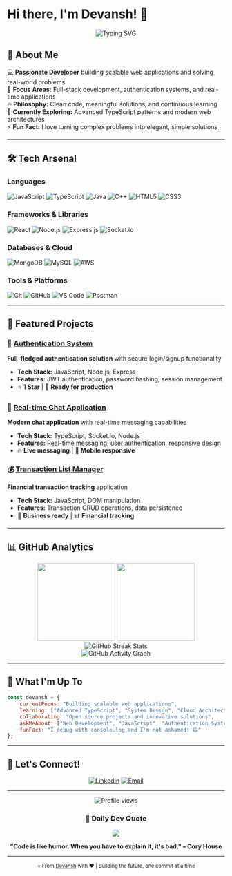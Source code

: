# Hi there, I'm Devansh! 👋

<div align="center">
  <img src="https://readme-typing-svg.herokuapp.com?font=Fira+Code&weight=500&size=28&pause=1000&color=36BCF7&center=true&vCenter=true&width=600&lines=Full+Stack+Developer;Problem+Solver;Tech+Enthusiast;Always+Learning+%26+Growing" alt="Typing SVG" />
</div>

## 🚀 About Me

💻 **Passionate Developer** building scalable web applications and solving real-world problems  
🎯 **Focus Areas:** Full-stack development, authentication systems, and real-time applications  
🔥 **Philosophy:** Clean code, meaningful solutions, and continuous learning  
🌱 **Currently Exploring:** Advanced TypeScript patterns and modern web architectures  
⚡ **Fun Fact:** I love turning complex problems into elegant, simple solutions

---

## 🛠️ Tech Arsenal

### **Languages**
![JavaScript](https://img.shields.io/badge/JavaScript-F7DF1E?style=for-the-badge&logo=javascript&logoColor=black)
![TypeScript](https://img.shields.io/badge/TypeScript-007ACC?style=for-the-badge&logo=typescript&logoColor=white)
![Java](https://img.shields.io/badge/Java-ED8B00?style=for-the-badge&logo=openjdk&logoColor=white)
![C++](https://img.shields.io/badge/C++-00599C?style=for-the-badge&logo=c%2B%2B&logoColor=white)
![HTML5](https://img.shields.io/badge/HTML5-E34F26?style=for-the-badge&logo=html5&logoColor=white)
![CSS3](https://img.shields.io/badge/CSS3-1572B6?style=for-the-badge&logo=css3&logoColor=white)

### **Frameworks & Libraries**
![React](https://img.shields.io/badge/React-20232A?style=for-the-badge&logo=react&logoColor=61DAFB)
![Node.js](https://img.shields.io/badge/Node.js-43853D?style=for-the-badge&logo=node.js&logoColor=white)
![Express.js](https://img.shields.io/badge/Express.js-404D59?style=for-the-badge&logo=express&logoColor=white)
![Socket.io](https://img.shields.io/badge/Socket.io-black?style=for-the-badge&logo=socket.io&badgeColor=010101)

### **Databases & Cloud**
![MongoDB](https://img.shields.io/badge/MongoDB-4EA94B?style=for-the-badge&logo=mongodb&logoColor=white)
![MySQL](https://img.shields.io/badge/MySQL-005C84?style=for-the-badge&logo=mysql&logoColor=white)
![AWS](https://img.shields.io/badge/AWS-232F3E?style=for-the-badge&logo=amazon-aws&logoColor=white)

### **Tools & Platforms**
![Git](https://img.shields.io/badge/Git-F05032?style=for-the-badge&logo=git&logoColor=white)
![GitHub](https://img.shields.io/badge/GitHub-100000?style=for-the-badge&logo=github&logoColor=white)
![VS Code](https://img.shields.io/badge/VS_Code-0078D4?style=for-the-badge&logo=visual%20studio%20code&logoColor=white)
![Postman](https://img.shields.io/badge/Postman-FF6C37?style=for-the-badge&logo=postman&logoColor=white)

---

## 🎯 Featured Projects

### 🔐 [Authentication System](https://github.com/Devansh120811/AuthenticationSystem)
**Full-fledged authentication solution** with secure login/signup functionality
- **Tech Stack:** JavaScript, Node.js, Express
- **Features:** JWT authentication, password hashing, session management
- ⭐ **1 Star** | 🍴 **Ready for production**

### 💬 [Real-time Chat Application](https://github.com/Devansh120811/real-time-chat-app)
**Modern chat application** with real-time messaging capabilities
- **Tech Stack:** TypeScript, Socket.io, Node.js
- **Features:** Real-time messaging, user authentication, responsive design
- 🔥 **Live messaging** | 📱 **Mobile responsive**

### 💰 [Transaction List Manager](https://github.com/Devansh120811/TransactionList)
**Financial transaction tracking** application
- **Tech Stack:** JavaScript, DOM manipulation
- **Features:** Transaction CRUD operations, data persistence
- 💼 **Business ready** | 📊 **Financial tracking**

---

## 📊 GitHub Analytics

<div align="center">
  <img height="180em" src="https://github-readme-stats.vercel.app/api?username=Devansh120811&show_icons=true&theme=tokyonight&include_all_commits=true&count_private=true&hide_border=true&bg_color=0D1117&title_color=58A6FF&icon_color=1F6FEB&text_color=C9D1D9"/>
  <img height="180em" src="https://github-readme-stats.vercel.app/api/top-langs/?username=Devansh120811&layout=compact&langs_count=8&theme=tokyonight&hide_border=true&bg_color=0D1117&title_color=58A6FF&text_color=C9D1D9"/>
</div>
<div align="center">
  <img src="https://streak-stats.demolab.com/?user=Devansh120811&theme=tokyonight&hide_border=true&background=0D1117&stroke=58A6FF&ring=1F6FEB&fire=FF6B6B&currStreakLabel=C9D1D9&sideLabels=C9D1D9&currStreakNum=58A6FF&sideNums=58A6FF" alt="GitHub Streak Stats"/>
</div>
<div align="center">
  <img src="https://github-readme-activity-graph.vercel.app/graph?username=Devansh120811&theme=tokyo-night&bg_color=0D1117&color=58A6FF&line=1F6FEB&point=FF6B6B&area=true&hide_border=true" alt="GitHub Activity Graph"/>
</div>

---

## 🌟 What I'm Up To

```javascript
const devansh = {
    currentFocus: "Building scalable web applications",
    learning: ["Advanced TypeScript", "System Design", "Cloud Architecture"],
    collaborating: "Open source projects and innovative solutions",
    askMeAbout: ["Web Development", "JavaScript", "Authentication Systems"],
    funFact: "I debug with console.log and I'm not ashamed! 😄"
};
```

---

## 🤝 Let's Connect!

<div align="center">
  
[![LinkedIn](https://img.shields.io/badge/LinkedIn-0077B5?style=for-the-badge&logo=linkedin&logoColor=white)](https://linkedin.com/in/devansh-kapadia-789291251/)
[![Email](https://img.shields.io/badge/Email-D14836?style=for-the-badge&logo=gmail&logoColor=white)](mailto:devanshkapadia0812@gmail.com)
</div>

---

<div align="center">
  <img src="https://komarev.com/ghpvc/?username=Devansh120811&color=blueviolet&style=for-the-badge" alt="Profile views"/>
  
  ### 💭 Daily Dev Quote
  ![](https://quotes-github-readme.vercel.app/api?type=horizontal&theme=tokyonight)
  
  **"Code is like humor. When you have to explain it, it's bad." – Cory House**
</div>

---

<div align="center">
  <sub>⭐ From <a href="https://github.com/Devansh120811">Devansh</a> with ❤️ | Building the future, one commit at a time</sub>
</div>
